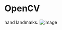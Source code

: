 # OpenCV
hand landmarks.
![image](https://github.com/lee-thien-tuyen/OpenCV/assets/78252686/75ac5ee4-7eec-4d05-bf2c-d87c76262301)

